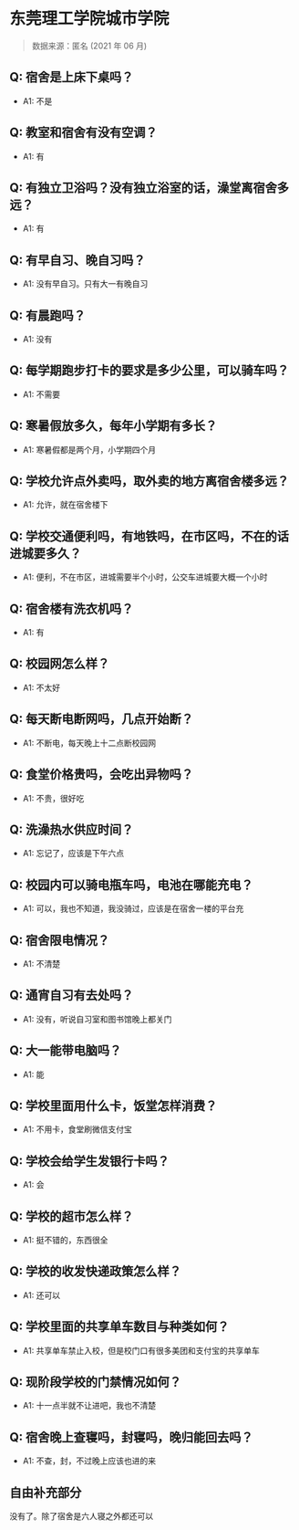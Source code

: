 # 东莞理工学院城市学院

> 数据来源：匿名 (2021 年 06 月)

## Q: 宿舍是上床下桌吗？

- A1: 不是

## Q: 教室和宿舍有没有空调？

- A1: 有

## Q: 有独立卫浴吗？没有独立浴室的话，澡堂离宿舍多远？

- A1: 有

## Q: 有早自习、晚自习吗？

- A1: 没有早自习。只有大一有晚自习

## Q: 有晨跑吗？

- A1: 没有

## Q: 每学期跑步打卡的要求是多少公里，可以骑车吗？

- A1: 不需要

## Q: 寒暑假放多久，每年小学期有多长？

- A1: 寒暑假都是两个月，小学期四个月

## Q: 学校允许点外卖吗，取外卖的地方离宿舍楼多远？

- A1: 允许，就在宿舍楼下

## Q: 学校交通便利吗，有地铁吗，在市区吗，不在的话进城要多久？

- A1: 便利，不在市区，进城需要半个小时，公交车进城要大概一个小时

## Q: 宿舍楼有洗衣机吗？

- A1: 有

## Q: 校园网怎么样？

- A1: 不太好

## Q: 每天断电断网吗，几点开始断？

- A1: 不断电，每天晚上十二点断校园网

## Q: 食堂价格贵吗，会吃出异物吗？

- A1: 不贵，很好吃

## Q: 洗澡热水供应时间？

- A1: 忘记了，应该是下午六点

## Q: 校园内可以骑电瓶车吗，电池在哪能充电？

- A1: 可以，我也不知道，我没骑过，应该是在宿舍一楼的平台充

## Q: 宿舍限电情况？

- A1: 不清楚

## Q: 通宵自习有去处吗？

- A1: 没有，听说自习室和图书馆晚上都关门

## Q: 大一能带电脑吗？

- A1: 能

## Q: 学校里面用什么卡，饭堂怎样消费？

- A1: 不用卡，食堂刷微信支付宝

## Q: 学校会给学生发银行卡吗？

- A1: 会

## Q: 学校的超市怎么样？

- A1: 挺不错的，东西很全

## Q: 学校的收发快递政策怎么样？

- A1: 还可以

## Q: 学校里面的共享单车数目与种类如何？

- A1: 共享单车禁止入校，但是校门口有很多美团和支付宝的共享单车

## Q: 现阶段学校的门禁情况如何？

- A1: 十一点半就不让进吧，我也不清楚

## Q: 宿舍晚上查寝吗，封寝吗，晚归能回去吗？

- A1: 不查，封，不过晚上应该也进的来

## 自由补充部分

没有了。除了宿舍是六人寝之外都还可以